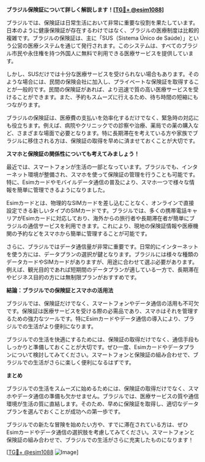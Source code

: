 **ブラジル保険証について詳しく解説します！[[TG💪+ @esim1088](https://t.me/s/esim1088)]**

ブラジルでは、保険証は日常生活において非常に重要な役割を果たしています。日本のように健康保険証が存在するわけではなく、ブラジルの医療制度は比較的複雑です。ブラジルの保険証は、主に「SUS（Sistema Único de Saúde）」という公営の医療システムを通じて発行されます。このシステムは、すべてのブラジル市民や永住権を持つ外国人に無料で利用できる医療サービスを提供しています。

しかし、SUSだけでは十分な医療サービスを受けられない場合もあります。そのような場合には、民間の保険会社に加入し、プライベートな保険証を取得することが一般的です。民間の保険証があれば、より迅速で質の高い医療サービスを受けることができます。また、予約もスムーズに行えるため、待ち時間の短縮にもつながります。

ブラジルの保険証は、医療費の支払いを効率化するだけでなく、緊急時の対応にも役立ちます。例えば、病院やクリニックでの診察や治療、薬局での薬の購入など、さまざまな場面で必要となります。特に長期滞在を考えている方や家族でブラジルに移住される方は、保険証の取得を早めに済ませておくことが大切です。

**スマホと保険証の関係性についても考えてみましょう！**

最近では、スマートフォンが生活の一部となっています。ブラジルでも、インターネット環境が整備され、スマホを使って保険証の管理を行うことも可能です。特に、Esimカードやモバイルデータ通信の普及により、スマホ一つで様々な情報を簡単に管理できるようになりました。

Esimカードとは、物理的なSIMカードを差し込むことなく、オンラインで直接設定できる新しいタイプのSIMカードです。ブラジルでは、多くの携帯電話キャリアがEsimカードに対応しており、海外からの旅行者や長期滞在者が簡単にブラジルの通信サービスを利用できます。これにより、現地の保険証情報や医療機関の予約などをスマホから簡単に管理することが可能です。

さらに、ブラジルではデータ通信量が非常に重要です。日常的にインターネットを使う方には、データプランの選択が鍵となります。ブラジルには様々な種類のデータカードやSIMカードがありますが、用途に合わせて選ぶ必要があります。例えば、観光目的であれば短期間のデータプランが適している一方で、長期滞在やビジネス目的の方には無制限プランがおすすめです。

**結論：ブラジルでの保険証とスマホの活用法**

ブラジルでは、保険証だけでなく、スマートフォンやデータ通信の活用も不可欠です。保険証は医療サービスを受ける際の必需品であり、スマホはそれを管理するための強力なツールです。特にEsimカードやデータ通信の導入により、ブラジルでの生活がより便利になります。

ブラジルでの生活を快適にするためには、保険証の取得だけでなく、通信手段もしっかりと準備しておくことが大切です。ぜひ一度、Esimカードやデータプランについて検討してみてください。スマートフォンと保険証の組み合わせで、ブラジルでの生活がさらに楽しく便利になるはずです。

**まとめ**

ブラジルでの生活をスムーズに始めるためには、保険証の取得だけでなく、スマホやデータ通信の準備も欠かせません。ブラジルでは、医療サービスの質や通信環境が生活の質に直結します。そのため、早めに保険証を取得し、適切なデータプランを選んでおくことが成功への第一歩です。

ブラジルでの新たな冒険を始めたい方や、すでに滞在されている方は、ぜひEsimカードやデータ通信の選択肢を考慮してみてください。スマートフォンと保険証の組み合わせで、ブラジルでの生活がさらに充実したものになります！

[[TG💪+ @esim1088](https://t.me/s/esim1088) ![Image](https://i.postimg.cc/Y0z9fWf4/image.png)]